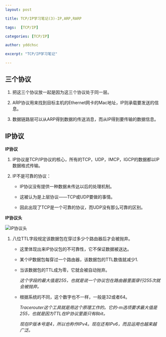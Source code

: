 ```yaml
---  
layout: post  

title: TCP/IP学习笔记(3)-IP,ARP,RARP

tags:  [TCP/IP]  

categories: [TCP/IP]  

author: yddchsc  

excerpt: "TCP/IP学习笔记"  

---  
```


三个协议
---

1. 把这三个协议放一起是因为这三个协议处于同一层。

2. ARP协议用来找到目标主机的Ethernet网卡的Mac地址，IP则承载要发送的信息。

3. 数据链路层可以从ARP得到数据的传送消息，而从IP得到要传输的数据信息。

IP协议
---

**IP协议**

1. IP协议是TCP/IP协议的核心，所有的TCP，UDP，IMCP，IGCP的数据都以IP数据格式传输。

2. IP不是可靠的协议：

    + IP协议没有提供一种数据未传达以后的处理机制。

    + 这被认为是上层协议——TCP或UDP要做的事情。

    + 因此出现了TCP是一个可靠的协议，而UDP没有那么可靠的区别。 

**IP协议头**

![IP协议头](http://7xrx86.com1.z0.glb.clouddn.com/%E5%88%86%E5%B1%82.png)

1. 八位TTL字段规定该数据包在穿过多少个路由器后才会被抛弃。

    + 这里体现出来IP协议包的不可靠性，它不保证数据被送达。

    + 某个IP数据包每穿过一个路由器，该数据包的TTL数值就减少1.

    + 当该数据包的TTL成为零，它就会被自动抛弃。

        *这个字段的最大值是255，也就是说一个协议包在路由器里面穿行255次就会被抛弃。*

    + 根据系统的不同，这个数字也不一样，一般是32或者64。

        *Tracerouter这个工具就是用这个原理工作的。它的-m选项要求最大值是255，也就是因为TTL在IP协议里面只有8bit。*

        *现在IP版本号是4，所以也称作IPv4。现在还有IPv6，而且运用也越来越广泛。* 

 